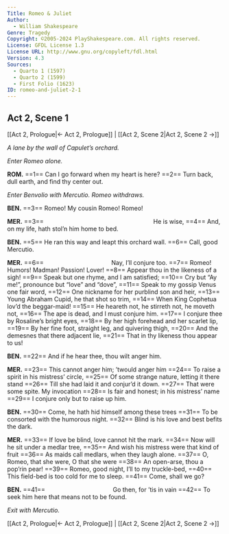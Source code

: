 ```yaml
---
Title: Romeo & Juliet
Author: 
  - William Shakespeare
Genre: Tragedy
Copyright: ©2005-2024 PlayShakespeare.com. All rights reserved.
License: GFDL License 1.3
License URL: http://www.gnu.org/copyleft/fdl.html
Version: 4.3
Sources:
  - Quarto 1 (1597)
  - Quarto 2 (1599)
  - First Folio (1623)
ID: romeo-and-juliet-2-1
---
```


## Act 2, Scene 1
[[Act 2, Prologue|← Act 2, Prologue]] | [[Act 2, Scene 2|Act 2, Scene 2 →]]

*A lane by the wall of Capulet’s orchard.*

*Enter Romeo alone.*

**ROM.**
==1== Can I go forward when my heart is here?
==2== Turn back, dull earth, and find thy center out.

*Enter Benvolio with Mercutio. Romeo withdraws.*

**BEN.**
==3== Romeo! My cousin Romeo! Romeo!

**MER.**
==3==                   He is wise,
==4== And, on my life, hath stol’n him home to bed.

**BEN.**
==5== He ran this way and leapt this orchard wall.
==6== Call, good Mercutio.

**MER.**
==6==            Nay, I’ll conjure too.
==7== Romeo! Humors! Madman! Passion! Lover!
==8== Appear thou in the likeness of a sigh!
==9== Speak but one rhyme, and I am satisfied;
==10== Cry but “Ay me!”, pronounce but “love” and “dove”,
==11== Speak to my gossip Venus one fair word,
==12== One nickname for her purblind son and heir,
==13== Young Abraham Cupid, he that shot so trim,
==14== When King Cophetua lov’d the beggar-maid!
==15== He heareth not, he stirreth not, he moveth not,
==16== The ape is dead, and I must conjure him.
==17== I conjure thee by Rosaline’s bright eyes,
==18== By her high forehead and her scarlet lip,
==19== By her fine foot, straight leg, and quivering thigh,
==20== And the demesnes that there adjacent lie,
==21== That in thy likeness thou appear to us!

**BEN.**
==22== And if he hear thee, thou wilt anger him.

**MER.**
==23== This cannot anger him; ’twould anger him
==24== To raise a spirit in his mistress’ circle,
==25== Of some strange nature, letting it there stand
==26== Till she had laid it and conjur’d it down.
==27== That were some spite. My invocation
==28== Is fair and honest; in his mistress’ name
==29== I conjure only but to raise up him.

**BEN.**
==30== Come, he hath hid himself among these trees
==31== To be consorted with the humorous night.
==32== Blind is his love and best befits the dark.

**MER.**
==33== If love be blind, love cannot hit the mark.
==34== Now will he sit under a medlar tree,
==35== And wish his mistress were that kind of fruit
==36== As maids call medlars, when they laugh alone.
==37== O, Romeo, that she were, O that she were
==38== An open-arse, thou a pop’rin pear!
==39== Romeo, good night, I’ll to my truckle-bed,
==40== This field-bed is too cold for me to sleep.
==41== Come, shall we go?

**BEN.**
==41==            Go then, for ’tis in vain
==42== To seek him here that means not to be found.

*Exit with Mercutio.*

[[Act 2, Prologue|← Act 2, Prologue]] | [[Act 2, Scene 2|Act 2, Scene 2 →]]